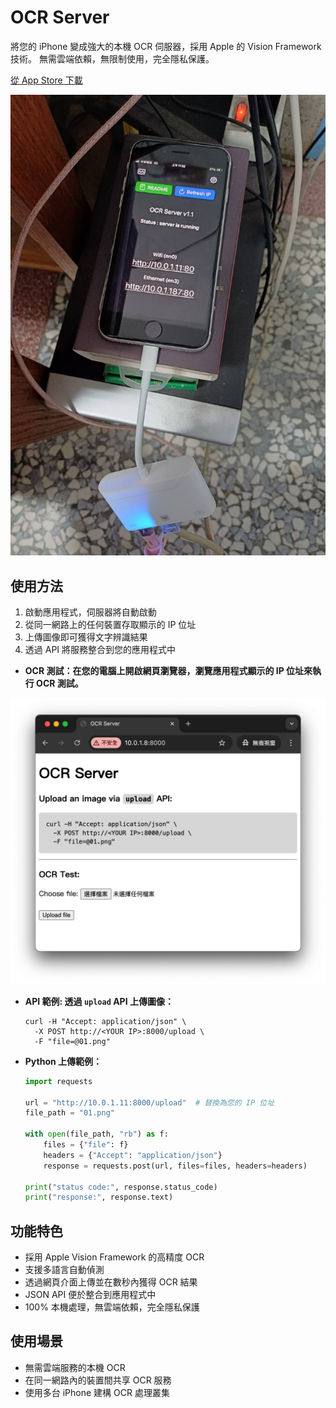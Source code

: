 # OCR Server

將您的 iPhone 變成強大的本機 OCR 伺服器，採用 Apple 的 Vision Framework 技術。
無需雲端依賴，無限制使用，完全隱私保護。

[從 App Store 下載](https://apps.apple.com/us/app/ocr-server/id6749533041)

![image](image.jpg)

## 使用方法

1. 啟動應用程式，伺服器將自動啟動
2. 從同一網路上的任何裝置存取顯示的 IP 位址
3. 上傳圖像即可獲得文字辨識結果
4. 透過 API 將服務整合到您的應用程式中

- **OCR 測試：在您的電腦上開啟網頁瀏覽器，瀏覽應用程式顯示的 IP 位址來執行 OCR 測試。**

![image2](image2.png)

- **API 範例: 透過 `upload` API 上傳圖像：**

  ```
  curl -H "Accept: application/json" \
    -X POST http://<YOUR IP>:8000/upload \
    -F "file=@01.png"
  ```

- **Python 上傳範例：**

  ```python
  import requests

  url = "http://10.0.1.11:8000/upload"  # 替換為您的 IP 位址
  file_path = "01.png"

  with open(file_path, "rb") as f:
      files = {"file": f}
      headers = {"Accept": "application/json"}
      response = requests.post(url, files=files, headers=headers)

  print("status code:", response.status_code)
  print("response:", response.text)
  ```


## 功能特色

- 採用 Apple Vision Framework 的高精度 OCR
- 支援多語言自動偵測
- 透過網頁介面上傳並在數秒內獲得 OCR 結果
- JSON API 便於整合到應用程式中
- 100% 本機處理，無雲端依賴，完全隱私保護


## 使用場景

- 無需雲端服務的本機 OCR
- 在同一網路內的裝置間共享 OCR 服務
- 使用多台 iPhone 建構 OCR 處理叢集
